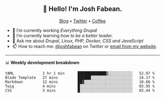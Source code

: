 <h2 align="center">👋 Hello! I'm Josh Fabean.</h2>
<p align="center">
  <a href="https://joshfabean.com">Blog</a> •
  <a href="https://twitter.com/fabean">Twitter</a> •
  <a href="https://www.buymeacoffee.com/LSxne6Yr4">Coffee</a>
</p>

- 🔭 I’m currently working *Everything Drupal*
- 🌱 I’m currently learning *how to be a better leader.*
- 💬 Ask me about *Drupal, Linux, PHP, Docker, CSS and JavaScript*
- 📫 How to reach me: [@joshfabean](https://twitter.com/joshfabean) on Twitter or [email from my website](https://joshfabean.com).

-------

📊 **Weekly development breakdown**
<!--START_SECTION:waka-->
```text
YAML             1 hr 1 min      █████████████▒░░░░░░░░░░░   52.97 % 
Blade Template   27 mins         ██████░░░░░░░░░░░░░░░░░░░   24.17 % 
Markdown         12 mins         ██▓░░░░░░░░░░░░░░░░░░░░░░   10.68 % 
Twig             4 mins          █░░░░░░░░░░░░░░░░░░░░░░░░   03.95 % 
CSS              3 mins          █░░░░░░░░░░░░░░░░░░░░░░░░   03.44 % 
```
<!--END_SECTION:waka-->

<!--
**fabean/fabean** is a ✨ _special_ ✨ repository because its `README.md` (this file) appears on your GitHub profile.

Here are some ideas to get you started:

- 🔭 I’m currently working on ...
- 🌱 I’m currently learning ...
- 👯 I’m looking to collaborate on ...
- 🤔 I’m looking for help with ...
- 💬 Ask me about ...
- 📫 How to reach me: ...
- 😄 Pronouns: ...
- ⚡ Fun fact: ...
-->
